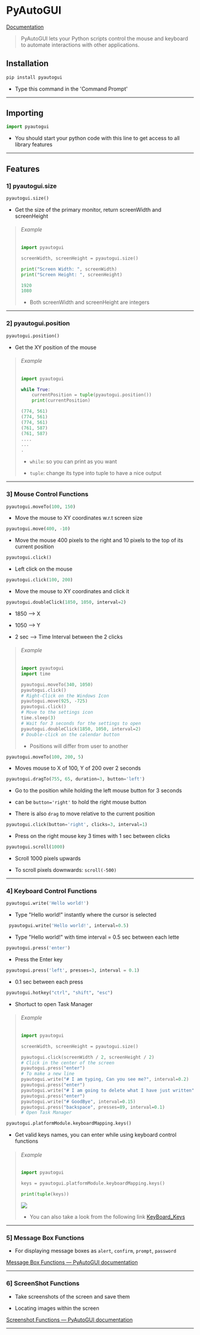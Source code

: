 # PyAutoGUI

   [Documentation](https://pyautogui.readthedocs.io/en/latest/)

> PyAutoGUI lets your Python scripts control the mouse and keyboard to automate interactions with other applications.

## Installation

```cmd
pip install pyautogui
```

- Type this command in the 'Command Prompt'

---

## Importing

```python
import pyautogui
```

- You should start your python code with this line to get access to all library features 

---

## Features

### 1] pyautogui.size

```python
pyautogui.size()
```

- Get the size of the primary monitor, return screenWidth and screenHeight

> ###### Example
> 
> ```python
> import pyautogui
> 
> screenWidth, screenHeight = pyautogui.size()
> 
> print("Screen Width: ", screenWidth)
> print("Screen Height: ", screenHeight)
> ```
> 
> ```python
> 1920
> 1080
> ```
> 
> - Both screenWidth and screenHeight are integers

------

### 2] pyautogui.position

```python
pyautogui.position()
```

- Get the XY position of the mouse

> ###### Example
> 
> ```python
> import pyautogui
> 
> while True:
>     currentPosition = tuple(pyautogui.position())
>     print(currentPosition)
> ```
> 
> ```python
> (774, 561)
> (774, 561)
> (774, 561)
> (761, 587)
> (761, 587)
> ....
> ...
> .
> ```
> 
> - `while`: so you can print as you want
> 
> - `tuple`: change its type into tuple to have a nice output

---

### 3] Mouse Control Functions

```python
pyautogui.moveTo(100, 150)
```

- Move the mouse to XY coordinates w.r.t screen size

```python
pyautogui.move(400, -10)
```

- Move the mouse 400 pixels to the right and 10 pixels to the top of its current position

```python
pyautogui.click()
```

- Left click on the mouse

```python
pyautogui.click(100, 200)
```

- Move the mouse to XY coordinates and click it

```python
pyautogui.doubleClick(1850, 1050, interval=2)
```

- 1850 --> X

- 1050 --> Y

- 2 sec --> Time Interval between the 2 clicks

> ###### Example
> 
> ```python
> import pyautogui
> import time
> 
> pyautogui.moveTo(340, 1050)
> pyautogui.click()
> # Right-Click on the Windows Icon
> pyautogui.move(925, -725)
> pyautogui.click()
> # Move to the settings icon
> time.sleep(3)
> # Wait for 3 seconds for the settings to open
> pyautogui.doubleClick(1850, 1050, interval=2)
> # Double-click on the calendar button
> ```
> 
> - Positions will differ from user to another

```python
pyautogui.moveTo(100, 200, 5)
```

- Moves mouse to X of 100, Y of 200 over 2 seconds

```python
pyautogui.dragTo(755, 65, duration=3, button='left')
```

- Go to the position while holding the left mouse button for 3 seconds

- can be `button='right'` to hold the right mouse button

- There is also `drag` to move relative to the current position

```python
pyautogui.click(button='right', clicks=3, interval=1)
```

- Press on the right mouse key 3 times with 1 sec between clicks

```python
pyautogui.scroll(1000)
```

- Scroll 1000 pixels upwards

- To scroll pixels downwards: `scroll(-500)`

---

### 4] Keyboard Control Functions

```python
pyautogui.write('Hello world!')
```

- Type "Hello world!" instantly where the cursor is selected

```python
 pyautogui.write('Hello world!', interval=0.5)
```

- Type "Hello world!" with time interval = 0.5 sec between each lette

```python
pyautogui.press('enter')
```

- Press the Enter key

```python
pyautogui.press('left', presses=3, interval = 0.1)
```

- 0.1 sec between each press

```python
pyautogui.hotkey("ctrl", "shift", "esc")
```

- Shortuct to open Task Manager

> ###### Example
> 
> ```python
> import pyautogui
> 
> screenWidth, screenHeight = pyautogui.size()
> 
> pyautogui.click(screenWidth / 2, screenHeight / 2)
> # Click in the center of the screen
> pyautogui.press("enter")
> # To make a new line
> pyautogui.write("# I am typing, Can you see me?", interval=0.2)
> pyautogui.press("enter")
> pyautogui.write("# I am going to delete what I have just written", interval=0.1)
> pyautogui.press("enter")
> pyautogui.write("# GoodBye", interval=0.15)
> pyautogui.press("backspace", presses=89, interval=0.1)
> # Open Task Manager
> ```

```python
pyautogui.platformModule.keyboardMapping.keys()
```

- Get valid keys names, you can enter while using keyboard control functions

> ###### Example
> 
> ```python
> import pyautogui
> 
> keys = pyautogui.platformModule.keyboardMapping.keys()
> 
> print(tuple(keys))
> ```
> 
> ![](https://github.com/Mohamed-Walid-24/TVControlLap/blob/main/Pics/Keys.png?raw=true)
> 
> - You can also take a look from the following link [KeyBoard_Keys](https://pyautogui.readthedocs.io/en/latest/keyboard.html#keyboard-keys)

---

### 5] Message Box Functions

- For displaying message boxes as `alert`, `confirm`, `prompt`, `password`

[Message Box Functions &mdash; PyAutoGUI documentation](https://pyautogui.readthedocs.io/en/latest/msgbox.html#message-box-functions)

--- 

### 6] ScreenShot Functions

- Take screenshots of the screen and save them

- Locating images within the screen

[Screenshot Functions &mdash; PyAutoGUI documentation](https://pyautogui.readthedocs.io/en/latest/screenshot.html#screenshot-functions)

---
